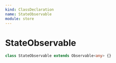 ```yaml
---
kind: ClassDeclaration
name: StateObservable
module: store
---
```


# StateObservable

```ts
class StateObservable extends Observable<any> {}
```
